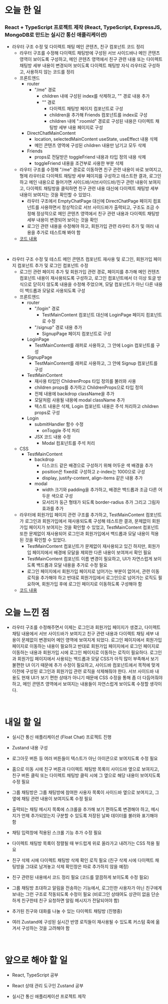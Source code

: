 # 오늘 한 일

### React + TypeScript 프로젝트 제작 (React, TypeScript, ExpressJS, MongoDB로 만드는 실시간 통신 애플리케이션)

- 라우터 구조 수정 및 다이렉트 채팅 메인 콘텐츠, 친구 컴포넌트 코드 정리
  - 라우터 구조를 수정해 다이렉트 채팅방에 구성된 서브 사이드바나 메인 콘텐츠 영역이 보이도록 구성하고, 메인 콘텐츠 영역에서 친구 관련 내용 또는 다이렉트 채팅방 세부 내용이 변경되어 보이도록 다이렉트 채팅방 자식 라우터로 구성하고, 사용하지 않는 코드를 정리
  - 프론트엔드
    - router
      - "/me" 경로
        - children 내에 구성된 index를 삭제하고, "" 경로 내용 추가
        - "" 경로
          - 다이렉트 채팅방 페이지 컴포넌트로 구성
          - children을 추가해 Friends 컴포넌트를 index로 구성
          - children 내에 ":roomId" 경로로 구성된 내용은 다이렉트 채팅방 세부 내용 페이지로 구성
    - DirectChatMainContent
      - location, selectedMainContent useState, useEffect 내용 삭제
      - 메인 콘텐츠 영역에 구성된 children 내용만 남기고 모두 삭제
    - Friends
      - props로 전달받은 toggleFriend 내용과 타입 정의 내용 삭제
      - toggleFriend 내용을 조건부로 사용한 부분 삭제
  - 라우터 구조를 수정해 "/me" 경로로 이동하면 친구 관련 내용이 바로 보여지고, 형제 라우터로 다이렉트 채팅방 세부 페이지를 구성하고 테스트한 결과, 로그인하고 메인 내용으로 들어가면 사이드바/서브사이드바/친구 관련 내용이 보여지고, 다이렉트 채팅방을 클릭하면 친구 관련 내용 대신에 다이렉트 채팅방 세부 내용이 보여지는 것을 확인할 수 있었다.
    - 라우터 구조에서 EmptyChatPage 대신에 DirectChatPage 페이지 컴포넌트를 사용하면서 정상적으로 서브 사이드바가 출력되고, 구조도 조금 수정해 정상적으로 메인 콘텐츠 영역에서 친구 관련 내용과 다이렉트 채팅방 세부 내용이 변경되어 보이는 것을 확인
    - 로그인 관련 내용을 수정해야 하고, 회원가입 관련 라우터 추가 및 여러 내용을 추가로 테스트해 봐야 함
  - [코드 내용](https://github.com/jeongsangtae/float-chat/commit/080f52614a45368b90d1d49d376fd32c35965b2c)

<br />

- 라우터 구조 수정 및 테스트 메인 콘텐츠 컴포넌트 재사용 및 로그인, 회원가입 페이지 컴포넌트 추가 및 로그인 컴포넌트 수정
  - 로그인 관련 페이지 추가 및 회원가입 관련 경로, 페이지를 추가해 메인 컨텐츠 컴포넌트 내용이 재사용되도록 구성하고, 로그인 컴포넌트에서 더 이상 토글 방식으로 닫히지 않도록 내용을 수정해 주었으며, 모달 컴포넌트가 아닌 다른 내용이 백드롭과 모달로 사용되도록 구성
  - 프론트엔드
    - router
      - "/login" 경로
        - TestMainContent 컴포넌트 대신에 LoginPage 페이지 컴포넌트로 수정
      - "/signup" 경로 내용 추가
        - SignupPage 페이지 컴포넌트로 구성
    - LoginPage
      - TestMainContent를 래퍼로 사용하고, 그 안에 Login 컴포넌트를 구성
    - SignupPage
      - TestMainContent를 래퍼로 사용하고, 그 안에 Signup 컴포넌트를 구성
    - TestMainContent
      - 재사용 타입인 ChildrenProps 타입 정의를 불러와 사용
      - children props를 추가하고 ChildrenProps으로 타입 정의
      - 전체 내용에 backdrop className을 추가
      - 모달처럼 사용될 내용에 modal className 추가
      - 텍스트 내용은 삭제, Login 컴포넌트 내용은 주석 처리하고 children props로 구성
    - Login
      - submitHandler 함수 수정
        - onToggle 주석 처리
      - JSX 코드 내용 수정
        - Modal 컴포넌트를 주석 처리
  - CSS
    - TestMainContent
      - backdrop
        - 디스코드 같은 배경으로 구성하기 위해 어두운 색 배경을 추가
        - position은 fixed로 구성하고 z-index는 1000으로 구성
        - display, justify-content, align-items 같은 내용 추가
      - modal
        - width 크기와 padding을 추가하고, 배경은 백드롭과 조금 다른 어두운 색으로 구성
        - 모서리가 둥근 형태가 되도록 border-radius 추가 그리고 그림자 효과를 추가
  - 라우터에 회원가입 페이지 관련 구조를 추가하고, TestMainContent 컴포넌트가 로그인과 회원가입에서 재사용되도록 구성해 테스트한 결과, 문제없이 회원가입 페이지가 보여지는 것을 확인할 수 있었고, TestMainContent 컴포넌트 또한 문제없이 재사용되어 로그인과 회원가입에서 백드롭과 모달 내용이 적용된 것을 확인할 수 있었다.
    - TestMainContent 컴포넌트가 문제없이 재사용되고 있긴 하지만, 회원가입 페이지에서 배경에 모달을 제외한 다른 내용이 보여져서 확인 필요
    - TestMainContent 컴포넌트 이름 변경이 필요하고, UI가 자연스럽게 보이도록 백드롭과 모달 내용을 추가로 수정 필요
    - 로그인 페이지에서 회원가입 페이지로 넘어가는 부분이 없어서, 관련 이동 로직을 추가해야 하고 반대로 회원가입에서 로그인으로 넘어가는 로직도 필요하며, 회원가입 후에 로그인 페이지로 이동하도록 구성해야 함
  - [코드 내용](https://github.com/jeongsangtae/float-chat/commit/a91ad2f3b64038153a602b536eb842afbf1da4dd)

# 오늘 느낀 점

- 라우터 구조를 수정해주면서 이제는 로그인과 회원가입 페이지가 생겼고, 다이렉트 채팅 내용에서 서브 사이드바가 보여지고 친구 관련 내용과 다이렉트 채팅 세부 내용이 문제없이 변경되어 메인 영역에 보여지게 되었다. 로그인 페이지에서 회원가입 페이지로 이동하는 내용이 필요하고 반대로 회원가입 페이지에서 로그인 페이지로 이동하는 내용과 회원가입 시에 로그인 페이지로 이동하는 로직이 필요하다. 로그인과 회원가입 페이지에서 사용되는 백드롭과 모달 CSS가 아직 많이 부족해서 보기 불편한 UI 이기 때문에 추가 수정이 필요하고, 사이드바 컴포넌트에서 목적에 맞게 이전에 구성된 로그인과 회원가입 관련 로직을 삭제해줘야 한다. 서브 사이드바 내용도 현재 UI가 보기 편한 상태가 아니기 때문에 CSS 수정을 통해 좀 더 다듬어줘야 하고, 메인 콘텐츠 영역에서 보여지는 내용들이 자연스럽게 보이도록 수정할 생각이다.

<br />

# 내일 할 일

- 실시간 통신 애플리케이션 (Float Chat) 프로젝트 진행

- Zustand 내용 구성

- 로그아웃 버튼 등 여러 버튼들이 텍스트가 아닌 아이콘으로 보여지도록 수정 필요

- 홈으로 이동 시에 친구 버튼과 다이렉트 채팅방 목록이 사이드바 옆으로 보여지고, 친구 버튼 클릭 또는 다이렉트 채팅방 클릭 시에 그 옆으로 해당 내용이 보여지도록 수정 필요

- 그룹 채팅방은 그룹 채팅방에 참여한 사용자 목록이 사이드바 옆으로 보여지고, 그 옆에 채팅 관련 내용이 보여지도록 수정 필요

- 출력되는 채팅 메시지 목록에 스크롤을 추가해 보기 편하도록 변경해야 하고, 메시지가 언제 추가되었는지 구분할 수 있도록 저장된 날짜 데이터를 불러와 표기해야 함

- 채팅 입력창에 적용된 스크롤 기능 추가 수정 필요

- 다이렉트 채팅방 목록이 정렬될 때 부드럽게 위로 올라가고 내려가는 CSS 적용 필요

- 친구 삭제 시에 다이렉트 채팅방 삭제 확인 로직 필요 (친구 삭제 시에 다이렉트 채팅방을 그대로 남겨놓고 삭제 확인창은 따로 추가하지 않을 예정)

- 친구 관련된 내용에서 코드 정리 필요 (코드를 깔끔하게 보이도록 수정 필요)

- 그룹 채팅방 초대하고 알림을 전송하는 기능에서, 로그인한 사용자가 아닌 친구에게 보내는 그런 구조로 작동되도록 수정이 필요 (비로그인 상태여도 상관이 없음 단순하게 친구한테 친구 요청하면 알림 메시지가 전달되어야 함)

- 추가된 친구와 대화를 나눌 수 있는 다이렉트 채팅방 (진행중)

- 여러 Zustand에 구성된 실시간 반영 로직들이 재사용될 수 있도록 커스텀 훅에 옮겨서 구성하는 것을 고려해야 함

<br />

# 앞으로 해야 할 일

- React, TypeScript 공부

- React 상태 관리 도구인 Zustand 공부

- 실시간 통신 애플리케이션 프로젝트 제작
